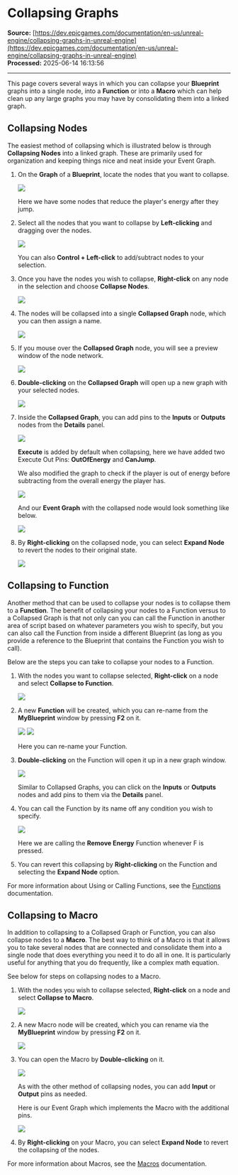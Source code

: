 # Collapsing Graphs

**Source:** [https://dev.epicgames.com/documentation/en-us/unreal-engine/collapsing-graphs-in-unreal-engine](https://dev.epicgames.com/documentation/en-us/unreal-engine/collapsing-graphs-in-unreal-engine)  
**Processed:** 2025-06-14 16:13:56

---

This page covers several ways in which you can collapse your **Blueprint** graphs into a single node, into a **Function** or into a **Macro** which can help clean up any large graphs you may have by consolidating them into a linked graph.

## Collapsing Nodes

The easiest method of collapsing which is illustrated below is through **Collapsing Nodes** into a linked graph. These are primarily used for organization and keeping things nice and neat inside your Event Graph.

1.  On the **Graph** of a **Blueprint**, locate the nodes that you want to collapse.
    
    ![](https://d1iv7db44yhgxn.cloudfront.net/documentation/images/53be7b8e-bf89-48f0-914f-2f09392435db/collapse1.png)
    
    Here we have some nodes that reduce the player's energy after they jump.
    
2.  Select all the nodes that you want to collapse by **Left-clicking** and dragging over the nodes.
    
    ![](https://d1iv7db44yhgxn.cloudfront.net/documentation/images/9494c016-90bb-4d24-9cc1-e897d129769e/collapse2.png)
    
    You can also **Control + Left-click** to add/subtract nodes to your selection.
    
3.  Once you have the nodes you wish to collapse, **Right-click** on any node in the selection and choose **Collapse Nodes**.
    
    ![](https://d1iv7db44yhgxn.cloudfront.net/documentation/images/4d2f19e5-f441-4807-8814-da75ff3b240b/collapse3.png)
4.  The nodes will be collapsed into a single **Collapsed Graph** node, which you can then assign a name.
    
    ![](https://d1iv7db44yhgxn.cloudfront.net/documentation/images/8e5aa194-5a5a-4655-8a7a-2920c77c1fcb/collapse4.png)
5.  If you mouse over the **Collapsed Graph** node, you will see a preview window of the node network.
    
    ![](https://d1iv7db44yhgxn.cloudfront.net/documentation/images/e9569a43-7af3-497a-8240-fff7d79282e3/collapse5.png)
6.  **Double-clicking** on the **Collapsed Graph** will open up a new graph with your selected nodes.
    
    ![](https://d1iv7db44yhgxn.cloudfront.net/documentation/images/d7a6ba9a-eb5f-4bf9-a71a-d8b42069c988/collapse6.png)
7.  Inside the **Collapsed Graph**, you can add pins to the **Inputs** or **Outputs** nodes from the **Details** panel.
    
    ![](https://d1iv7db44yhgxn.cloudfront.net/documentation/images/ea791afe-1740-46e0-b0f0-3f063eab44af/collapse10.png)
    
    **Execute** is added by default when collapsing, here we have added two Execute Out Pins: **OutOfEnergy** and **CanJump**.
    
    We also modified the graph to check if the player is out of energy before subtracting from the overall energy the player has.
    
    ![](https://d1iv7db44yhgxn.cloudfront.net/documentation/images/77e0f1f4-41e8-45e9-b93a-b9ae2ab1c68d/collapse8.png)
    
    And our **Event Graph** with the collapsed node would look something like below.
    
    ![](https://d1iv7db44yhgxn.cloudfront.net/documentation/images/a5b55dd0-a08f-499b-8aa9-11c7a17d8f8a/collapse9.png)
8.  By **Right-clicking** on the collapsed node, you can select **Expand Node** to revert the nodes to their original state.
    
    ![](https://d1iv7db44yhgxn.cloudfront.net/documentation/images/96b401ca-66e9-4e05-a687-1f2fa6e6f414/collapse7.png)

## Collapsing to Function

Another method that can be used to collapse your nodes is to collapse them to a **Function**. The benefit of collapsing your nodes to a Function versus to a Collapsed Graph is that not only can you can call the Function in another area of script based on whatever parameters you wish to specify, but you can also call the Function from inside a different Blueprint (as long as you provide a reference to the Blueprint that contains the Function you wish to call).

Below are the steps you can take to collapse your nodes to a Function.

1.  With the nodes you want to collapse selected, **Right-click** on a node and select **Collapse to Function**.
    
    ![](https://d1iv7db44yhgxn.cloudfront.net/documentation/images/9eafc946-0a22-4618-9877-b77555d026e1/collapsefunction1.png)
2.  A new **Function** will be created, which you can re-name from the **MyBlueprint** window by pressing **F2** on it.
    
    ![](https://d1iv7db44yhgxn.cloudfront.net/documentation/images/7dbcc7b9-4f1b-4eed-8d50-429f6e37b918/collapsefunction2.png) ![](https://d1iv7db44yhgxn.cloudfront.net/documentation/images/1dba3d0c-79ca-4a74-974e-7fbe3be29d3e/collapsefunction3.png)
    
    Here you can re-name your Function.
    
3.  **Double-clicking** on the Function will open it up in a new graph window.
    
    ![](https://d1iv7db44yhgxn.cloudfront.net/documentation/images/4a42b6c0-4ca2-4322-8003-80bc0acba1d7/collapsefunction4.png)
    
    Similar to Collapsed Graphs, you can click on the **Inputs** or **Outputs** nodes and add pins to them via the **Details** panel.
    
4.  You can call the Function by its name off any condition you wish to specify.
    
    ![](https://d1iv7db44yhgxn.cloudfront.net/documentation/images/8937990b-8a73-40e1-a130-a49e0fb443f4/collapsefunction5.png)
    
    Here we are calling the **Remove Energy** Function whenever F is pressed.
    
5.  You can revert this collapsing by **Right-clicking** on the Function and selecting the **Expand Node** option.
    

For more information about Using or Calling Functions, see the [Functions](/documentation/en-us/unreal-engine/functions-in-unreal-engine) documentation.

## Collapsing to Macro

In addition to collapsing to a Collapsed Graph or Function, you can also collapse nodes to a **Macro**. The best way to think of a Macro is that it allows you to take several nodes that are connected and consolidate them into a single node that does everything you need it to do all in one. It is particularly useful for anything that you do frequently, like a complex math equation.

See below for steps on collapsing nodes to a Macro.

1.  With the nodes you wish to collapse selected, **Right-click** on a node and select **Collapse to Macro**.
    
    ![](https://d1iv7db44yhgxn.cloudfront.net/documentation/images/850db7bc-5fd4-447c-95ba-92752b033002/collapsemacro1.png)
2.  A new Macro node will be created, which you can rename via the **MyBlueprint** window by pressing **F2** on it.
    
    ![](https://d1iv7db44yhgxn.cloudfront.net/documentation/images/7b2595b7-83f6-482c-8baf-c860d493f5f4/collapsemacro2.png)
3.  You can open the Macro by **Double-clicking** on it.
    
    ![](https://d1iv7db44yhgxn.cloudfront.net/documentation/images/5f5c8868-3794-4e47-88d4-0778c1d15cbe/collapsemacro4.png)
    
    As with the other method of collapsing nodes, you can add **Input** or **Output** pins as needed.
    
    Here is our Event Graph which implements the Macro with the additional pins.
    
    ![](https://d1iv7db44yhgxn.cloudfront.net/documentation/images/f6d0c6cd-5a76-41e6-91bd-ffdaa80d731e/collapsemacro5.png)
4.  By **Right-clicking** on your Macro, you can select **Expand Node** to revert the collapsing of the nodes.
    

For more information about Macros, see the [Macros](/documentation/en-us/unreal-engine/macros-in-unreal-engine) documentation.